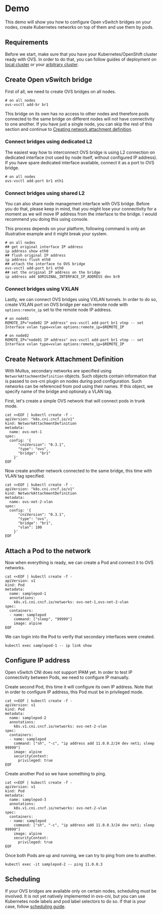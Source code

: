 # Demo

This demo will show you how to configure Open vSwitch bridges on your nodes,
create Kubernetes networks on top of them and use them by pods.

## Requirements

Before we start, make sure that you have your Kubernetes/OpenShift cluster
ready with OVS. In order to do that, you can follow guides of deployment on
[local cluster](deployment-on-local-cluster.md) or your [arbitrary
cluster](deployment-on-arbitrary-cluster.md).

## Create Open vSwitch bridge

First of all, we need to create OVS bridges on all nodes.

```shell
# on all nodes
ovs-vsctl add-br br1
```

This bridge on its own has no access to other nodes and therefore pods
connected to the same bridge on different nodes will not have connectivity to
one another. If you have just a single node, you can skip the rest of this
section and continue to [Creating network attachment
definition](#create-network-attachment-definition).

### Connect bridges using dedicated L2

The easiest way how to interconnect OVS bridge is using L2 connection on
dedicated interface (not used by node itself, without configured IP address).
If you have spare dedicated interface available, connect it as a port to OVS
bridge.

```shell
# on all nodes
ovs-vsctl add-port br1 eth1
```

### Connect bridges using shared L2

You can also share node management interface with OVS bridge. Before you do
that, please keep in mind, that you might lose your connectivity for a moment
as we will move IP address from the interface to the bridge. I would recommend
you doing this using console.

This process depends on your platform, following command is only an
illustrative example and it might break your system.

```shell
# on all nodes
## get original interface IP address
ip address show eth0
## flush original IP address
ip address flush eth0
## attach the interface to OVS bridge
ovs-vsctl add-port br1 eth0
## set the original IP address on the bridge
ip address add $ORIGINAL_INTERFACE_IP_ADDRESS dev br0
```

### Connect bridges using VXLAN

Lastly, we can connect OVS bridges using VXLAN tunnels. In order to do so,
create VXLAN port on OVS bridge per each remote node with `options:remote_ip`
set to the remote node IP address.

```shell
# on node01
REMOTE_IP="node02 IP address" ovs-vsctl add-port br1 vtep -- set Interface vxlan type=vxlan options:remote_ip=$REMOTE_IP

# on node02
REMOTE_IP="node01 IP address" ovs-vsctl add-port br1 vtep -- set Interface vxlan type=vxlan options:remote_ip=$REMOTE_IP
```

## Create Network Attachment Definition

With Multus, secondary networks are specified using
`NetworkAttachmentDefinition` objects. Such objects contain information that is
passed to ovs-cni plugin on nodes during pod configuration. Such networks can
be referenced from pod using their names. If this object, we specify name of
the bridge and optionaly a VLAN tag.

First, let's create a simple OVS network that will connect pods in trunk mode.

```shell
cat <<EOF | kubectl create -f -
apiVersion: "k8s.cni.cncf.io/v1"
kind: NetworkAttachmentDefinition
metadata:
  name: ovs-net-1
spec:
  config: '{
      "cniVersion": "0.3.1",
      "type": "ovs",
      "bridge": "br1"
    }'
EOF
```

Now create another network connected to the same bridge, this time with VLAN
tag specified.

```shell
cat <<EOF | kubectl create -f -
apiVersion: "k8s.cni.cncf.io/v1"
kind: NetworkAttachmentDefinition
metadata:
  name: ovs-net-2-vlan
spec:
  config: '{
      "cniVersion": "0.3.1",
      "type": "ovs",
      "bridge": "br1",
      "vlan": 100
    }'
EOF
```

## Attach a Pod to the network

Now when everything is ready, we can create a Pod and connect it to OVS
networks.

```shell
cat <<EOF | kubectl create -f -
apiVersion: v1
kind: Pod
metadata:
  name: samplepod-1
  annotations:
    k8s.v1.cni.cncf.io/networks: ovs-net-1,ovs-net-2-vlan
spec:
  containers:
  - name: samplepod
    command: ["sleep", "99999"]
    image: alpine
EOF
```

We can login into the Pod to verify that secondary interfaces were created.

```shell
kubectl exec samplepod-1 -- ip link show
```

## Configure IP address

Open vSwitch CNI does not support IPAM yet. In order to test IP connectivity
between Pods, we need to configure IP manually.

Create second Pod, this time it will configure its own IP address. Note that in
order to configure IP address, this Pod must be in privileged mode.

```shell
cat <<EOF | kubectl create -f -
apiVersion: v1
kind: Pod
metadata:
  name: samplepod-2
  annotations:
    k8s.v1.cni.cncf.io/networks: ovs-net-2-vlan
spec:
  containers:
  - name: samplepod
    command: ["sh", "-c", "ip address add 11.0.0.2/24 dev net1; sleep 99999"]
    image: alpine
    securityContext:
      privileged: true
EOF
```

Create another Pod so we have something to ping.

```shell
cat <<EOF | kubectl create -f -
apiVersion: v1
kind: Pod
metadata:
  name: samplepod-3
  annotations:
    k8s.v1.cni.cncf.io/networks: ovs-net-2-vlan
spec:
  containers:
  - name: samplepod
    command: ["sh", "-c", "ip address add 11.0.0.3/24 dev net1; sleep 99999"]
    image: alpine
    securityContext:
      privileged: true
EOF
```

Once both Pods are up and running, we can try to ping from one to another.

```shell
kubectl exec -it samplepod-2 -- ping 11.0.0.3
```

## Scheduling

If your OVS bridges are available only on certain nodes, scheduling must be
involved. It is not yet natively implemented in ovs-cni, but you can use
Kubernetes node labels and pod label selectors to do so. If that is your case,
follow [scheduling guide](scheduling.md).
